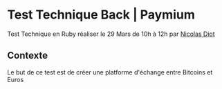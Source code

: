 # Test Technique Back | Paymium

Test Technique en Ruby réaliser le 29 Mars de 10h à 12h par [Nicolas Diot](https://nicolasdiot.com/)

## Contexte
Le but de ce test est de créer une platforme d'échange entre Bitcoins et Euros
